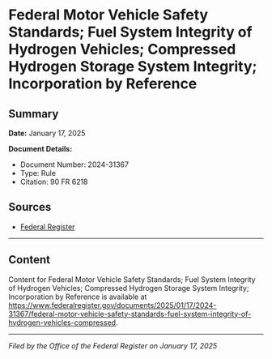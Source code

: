 # Federal Motor Vehicle Safety Standards; Fuel System Integrity of Hydrogen Vehicles; Compressed Hydrogen Storage System Integrity; Incorporation by Reference

## Summary

**Date:** January 17, 2025

**Document Details:**
- Document Number: 2024-31367
- Type: Rule
- Citation: 90 FR 6218

## Sources
- [Federal Register](https://www.federalregister.gov/documents/2025/01/17/2024-31367/federal-motor-vehicle-safety-standards-fuel-system-integrity-of-hydrogen-vehicles-compressed)

---

## Content

Content for Federal Motor Vehicle Safety Standards; Fuel System Integrity of Hydrogen Vehicles; Compressed Hydrogen Storage System Integrity; Incorporation by Reference is available at https://www.federalregister.gov/documents/2025/01/17/2024-31367/federal-motor-vehicle-safety-standards-fuel-system-integrity-of-hydrogen-vehicles-compressed.

---

*Filed by the Office of the Federal Register on January 17, 2025*
